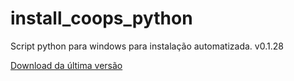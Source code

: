 # install_coops_python

Script python para windows para instalação automatizada. v0.1.28

[Download da última versão](https://github.com/dalraf/install_coops_python/releases/download/v0.1.28/install_coops_python.exe)
